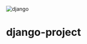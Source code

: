 ![django](https://user-images.githubusercontent.com/94257641/197248899-91a3921b-5ccb-4c62-aec5-c7aa8b1beb82.png)
# django-project
